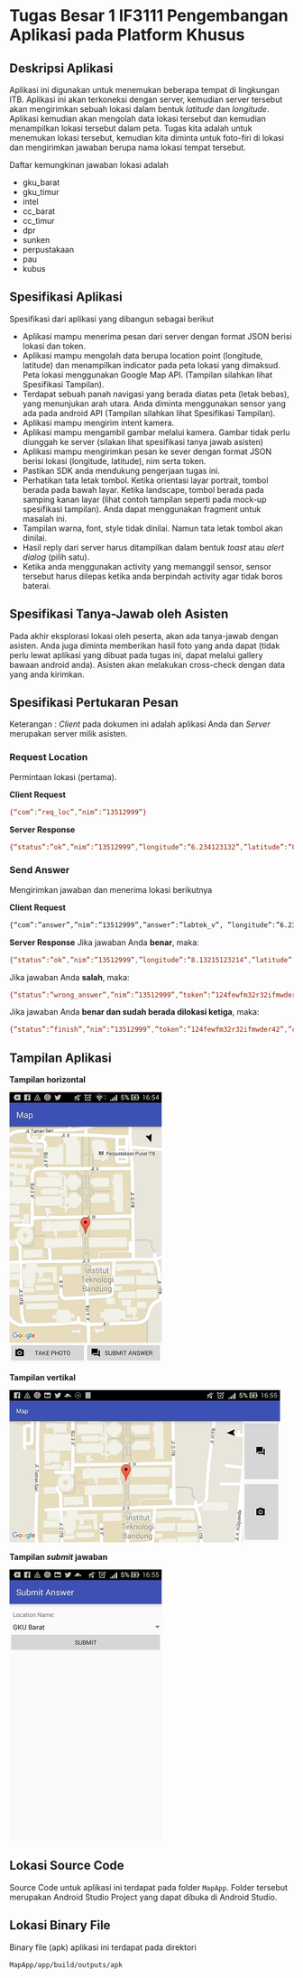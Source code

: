 # Tugas Besar 1 IF3111 Pengembangan Aplikasi pada Platform Khusus

## Deskripsi Aplikasi

Aplikasi ini digunakan untuk menemukan beberapa tempat di lingkungan ITB. Aplikasi ini akan terkoneksi dengan server, kemudian server tersebut akan mengirimkan sebuah lokasi dalam bentuk *latitude* dan *longitude*. Aplikasi kemudian akan mengolah data lokasi tersebut dan kemudian menampilkan lokasi tersebut dalam peta. Tugas kita adalah untuk menemukan lokasi tersebut, kemudian kita diminta untuk foto-firi di lokasi dan mengirimkan jawaban berupa nama lokasi tempat tersebut.

Daftar kemungkinan jawaban lokasi adalah

* gku_barat
* gku_timur
* intel
* cc_barat
* cc_timur
* dpr
* sunken
* perpustakaan
* pau
* kubus

## Spesifikasi Aplikasi

Spesifikasi dari aplikasi yang dibangun sebagai berikut

* Aplikasi mampu menerima pesan dari server dengan format JSON berisi lokasi dan token.
* Aplikasi mampu mengolah data berupa location point (longitude, latitude) dan menampilkan indicator pada peta lokasi yang dimaksud. Peta lokasi menggunakan Google Map API. (Tampilan silahkan lihat Spesifikasi Tampilan).
* Terdapat sebuah panah navigasi yang berada diatas peta (letak bebas), yang menunjukan arah utara. Anda diminta menggunakan sensor yang ada pada android API (Tampilan silahkan lihat Spesifikasi Tampilan).
* Aplikasi mampu mengirim intent kamera.
* Aplikasi mampu mengambil gambar melalui kamera. Gambar tidak perlu diunggah ke server (silakan lihat spesifikasi tanya jawab asisten)
* Aplikasi mampu mengirimkan pesan ke sever dengan format JSON berisi lokasi (longitude, latitude), nim serta token.
* Pastikan SDK anda mendukung pengerjaan tugas ini.
* Perhatikan tata letak tombol. Ketika orientasi layar portrait, tombol berada pada bawah layar. Ketika landscape, tombol berada pada samping kanan layar (lihat contoh tampilan seperti pada mock-up spesifikasi tampilan). Anda dapat menggunakan fragment untuk masalah ini.
* Tampilan warna, font, style tidak dinilai. Namun tata letak tombol akan dinilai.
* Hasil reply dari server harus ditampilkan dalam bentuk *toast* atau *alert dialog* (pilih satu).
* Ketika anda menggunakan activity yang memanggil sensor, sensor tersebut harus dilepas ketika anda berpindah activity agar tidak boros baterai.

## Spesifikasi Tanya-Jawab oleh Asisten
Pada akhir eksplorasi lokasi oleh peserta, akan ada tanya-jawab dengan asisten. Anda juga diminta memberikan hasil foto yang anda dapat (tidak perlu lewat aplikasi yang dibuat pada tugas ini, dapat melalui gallery bawaan android anda). Asisten akan melakukan cross-check dengan data yang anda kirimkan.


## Spesifikasi Pertukaran Pesan
Keterangan : *Client* pada dokumen ini adalah aplikasi Anda dan *Server* merupakan server milik asisten.
### Request Location
Permintaan lokasi (pertama).

**Client Request**
```sh
{“com”:”req_loc”,”nim”:”13512999”}
```
**Server Response** 
```sh
{“status”:”ok”,”nim”:”13512999”,”longitude”:”6.234123132”,”latitude”:”0.1234123412”,”token”:”21nu2f2n3rh23diefef23hr23ew”}
```
### Send Answer
Mengirimkan jawaban dan menerima lokasi berikutnya

**Client Request**
```sh
{“com”:”answer”,”nim”:”13512999”,”answer”:”labtek_v”, ”longitude”:”6.234123132”,”latitude”:”0.1234123412”,”token”:”21nu2f2n3rh23diefef23hr23ew”}
```
**Server Response**
Jika jawaban Anda **benar**, maka:
```sh
{“status”:”ok”,”nim”:”13512999”,”longitude”:”8.13215123214”,”latitude”:”9.1234123412”,”token”:”124fewfm32r32ifmwder42”}
```
Jika jawaban Anda **salah**, maka:
```sh
{“status”:”wrong_answer”,”nim”:”13512999”,”token”:”124fewfm32r32ifmwder42”}
```
Jika jawaban Anda **benar dan sudah berada dilokasi ketiga**, maka:
```sh
{“status”:”finish”,”nim”:”13512999”,”token”:”124fewfm32r32ifmwder42”,”check”:1}
```
## Tampilan Aplikasi

**Tampilan horizontal**

![alt text](img/map_activity.jpg "Tampilan horizontal")

**Tampilan vertikal**

![alt text](img/map_activity-land.jpg "Tampilan vertikal")

**Tampilan *submit* jawaban**

![alt text](img/submit_answer_activity.jpg "Tampilan submit jawaban")



## Lokasi Source Code
Source Code untuk aplikasi ini terdapat pada folder `MapApp`. Folder tersebut merupakan Android Studio Project yang dapat dibuka di Android Studio.

## Lokasi Binary File
Binary file (apk) aplikasi ini terdapat pada direktori
```
MapApp/app/build/outputs/apk
```

[Markdown]: <http://dillinger.io/>